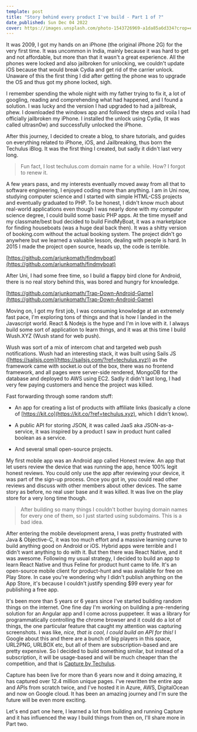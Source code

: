 ```yaml
---
template: post
title: "Story behind every product I've build - Part 1 of ?"
date_published: Sun Dec 04 2022
cover: https://images.unsplash.com/photo-1543726969-a1da85a6d334?crop=entropy&cs=tinysrgb&fit=max&fm=jpg&ixid=MnwxMTc3M3wwfDF8c2VhcmNofDN8fHN0b3J5fGVufDB8fHx8MTY2OTI5MjA1OQ&ixlib=rb-4.0.3&q=80&w=2000
---
```


It was 2009, I got my hands on an iPhone (the original iPhone 2G) for the very first time. It was uncommon in India, mainly because it was hard to get and not affordable, but more than that it wasn't a great experience. All the phones were locked and also jailbroken for unlocking, we couldn't update iOS because that would break Cydia and get rid of the carrier unlock. Unaware of this the first thing I did after getting the phone was to upgrade the OS and thus got my phone locked, sigh.

I remember spending the whole night with my father trying to fix it, a lot of googling, reading and comprehending what had happened, and I found a solution. I was lucky and the version I had upgraded to had a jailbreak, phew. I downloaded the windows app and followed the steps and voila I had officially jailbroken my iPhone. I installed the unlock using Cydia, (it was called ultrasn0w) and successfully unlocked the iPhone.

After this journey, I decided to create a blog, to share tutorials, and guides on everything related to iPhone, iOS, and Jailbreaking, thus born the Techulus iBlog. It was the first thing I created, but sadly it didn't last very long.

> Fun fact, I lost techulus.com domain name for a while. How? I forgot to renew it.

A few years pass, and my interests eventually moved away from all that to software engineering, I enjoyed coding more than anything. I am in Uni now, studying computer science and I started with simple HTML-CSS projects and eventually graduated to PHP. To be honest, I didn't know much about real-world applications even though I was nearly done with my computer science degree, I could build some basic PHP apps. At the time myself and my classmate/best bud decided to build FindMyBoat, it was a marketplace for finding houseboats (was a huge deal back then). It was a shitty version of booking.com without the actual booking system. The project didn't go anywhere but we learned a valuable lesson, dealing with people is hard. In 2015 I made the project open source, heads up, the code is terrible.

[https://github.com/arjunkomath/findmyboat](https://github.com/arjunkomath/findmyboat)

After Uni, I had some free time, so I build a flappy bird clone for Android, there is no real story behind this, was bored and hungry for knowledge.

[https://github.com/arjunkomath/Trap-Down-Android-Game](https://github.com/arjunkomath/Trap-Down-Android-Game)

Moving on, I got my first job, I was consuming knowledge at an extremely fast pace, I'm exploring tons of things and that is how I landed in the Javascript world. React & Nodejs is the hype and I'm in love with it. I always build some sort of application to learn things, and it was at this time I build Wush.XYZ (Wush stand for web push).

Wush was sort of a mix of intercom chat and targeted web push notifications. Wush had an interesting stack, it was built using Sails JS ([https://sailsjs.com](https://sailsjs.com/?ref=techulus.xyz)) as the framework came with socket.io out of the box, there was no frontend framework, and all pages were server-side rendered, MongoDB for the database and deployed to AWS using EC2. Sadly it didn't last long, I had very few paying customers and hence the project was killed.

Fast forwarding through some random stuff:

* An app for creating a list of products with affiliate links (basically a clone of [https://kit.co](https://kit.co/?ref=techulus.xyz), which I didn't know).
    
* A public API for storing JSON, it was called JaaS aka JSON-as-a-service, it was inspired by a product I saw in product hunt called boolean as a service.
    
* And several small open-source projects.
    

My first mobile app was an Android app called Honest review. An app that let users review the device that was running the app, hence 100% legit honest reviews. You could only use the app after reviewing your device, it was part of the sign-up process. Once you got in, you could read other reviews and discuss with other members about other devices. The same story as before, no real user base and it was killed. It was live on the play store for a very long time though.

> After building so many things I couldn't bother buying domain names for every one of them, so I just started using subdomains. This is a bad idea.

After entering the mobile development arena, I was pretty frustrated with Java & Objective-C, it was too much effort and a massive learning curve to build anything good on Android or iOS. Hybrid apps were terrible and I didn't want anything to do with it. But then there was React Native, and it was awesome. Following my usual strategy, I decided to build an app to learn React Native and thus Feline for product hunt came to life. It's an open-source mobile client for product-hunt and was available for free on Play Store. In case you're wondering why I didn't publish anything on the App Store, it's because I couldn't justify spending $99 every year for publishing a free app.

It's been more than 5 years or 6 years since I've started building random things on the internet. One fine day I'm working on building a pre-rendering solution for an Angular app and I come across puppeteer. It was a library for programmatically controlling the chrome browser and it could do a lot of things, the one particular feature that caught my attention was capturing screenshots. I was like, *nice, that is cool, I could build an API for this!* I Google about this and there are a bunch of big players in this space, URL2PNG, URLBOX etc, but all of them are subscription-based and are pretty expensive. So I decided to build something similar, but instead of a subscription, it will be usage-based and will be much cheaper than the competition, and that is [Capture by Techulus](https://github.com/arjunkomath/Feline-for-Product-Hunt).

Capture has been live for more than 6 years now and it doing amazing, it has captured over 12.4 million unique pages. I've rewritten the entire app and APIs from scratch twice, and I've hosted it in Azure, AWS, DigitalOcean and now on Google cloud. It has been an amazing journey and I'm sure the future will be even more exciting.

Let's end part one here, I learned a lot from building and running Capture and it has influenced the way I build things from then on, I'll share more in Part two.